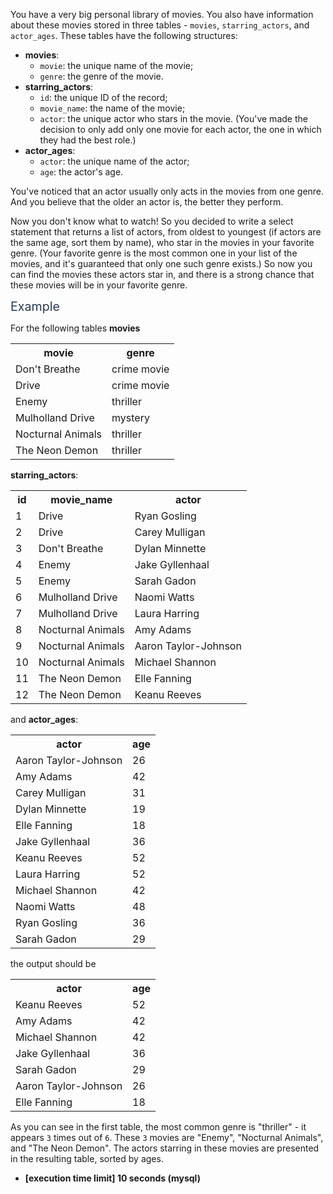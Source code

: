 <p>You have a very big personal library of movies. You also have information about these movies stored in three tables - <code>movies</code>, <code>starring_actors</code>, and <code>actor_ages</code>. These tables have the following structures:</p>
<ul>
<li><strong>movies</strong>:
<ul>
<li><code>movie</code>: the unique name of the movie;</li>
<li><code>genre</code>: the genre of the movie.</li>
</ul>
</li>
<li><strong>starring_actors</strong>:
<ul>
<li><code>id</code>: the unique ID of the record;</li>
<li><code>movie_name</code>: the name of the movie;</li>
<li><code>actor</code>: the unique actor who stars in the movie. (You've made the decision to only add only one movie for each actor, the one in which they had the best role.)</li>
</ul>
</li>
<li><strong>actor_ages</strong>:
<ul>
<li><code>actor</code>: the unique name of the actor;</li>
<li><code>age</code>: the actor's age.</li>
</ul>
</li>
</ul>
<p>You've noticed that an actor usually only acts in the movies from one genre. And you believe that the older an actor is, the better they perform.</p>
<p>Now you don't know what to watch! So you decided to write a select statement that returns a list of actors, from oldest to youngest (if actors are the same age, sort them by name), who star in the movies in your favorite genre. (Your favorite genre is the most common one in your list of the movies, and it's guaranteed that only one such genre exists.) So now you can find the movies these actors star in, and there is a strong chance that these movies will be in your favorite genre.</p>
<p><span class="markdown--header" style="color:#2b3b52;font-size:1.4em">Example</span></p>
<p>For the following tables <strong>movies</strong></p>
<table>
<tr>
<th>movie</th>
<th>genre</th>
</tr>
<tr>
<td>Don't Breathe</td>
<td>crime movie</td>
</tr>
<tr>
<td>Drive</td>
<td>crime movie</td>
</tr>
<tr>
<td>Enemy</td>
<td>thriller</td>
</tr>
<tr>
<td>Mulholland Drive</td>
<td>mystery</td>
</tr>
<tr>
<td>Nocturnal Animals</td>
<td>thriller</td>
</tr>
<tr>
<td>The Neon Demon</td>
<td>thriller</td>
</tr>
</table>
<p><strong>starring_actors</strong>:</p>
<table>
<tr>
<th>id</th>
<th>movie_name</th>
<th>actor</th>
</tr>
<tr>
<td>1</td>
<td>Drive</td>
<td>Ryan Gosling</td>
</tr>
<tr>
<td>2</td>
<td>Drive</td>
<td>Carey Mulligan</td>
</tr>
<tr>
<td>3</td>
<td>Don't Breathe</td>
<td>Dylan Minnette</td>
</tr>
<tr>
<td>4</td>
<td>Enemy</td>
<td>Jake Gyllenhaal</td>
</tr>
<tr>
<td>5</td>
<td>Enemy</td>
<td>Sarah Gadon</td>
</tr>
<tr>
<td>6</td>
<td>Mulholland Drive</td>
<td>Naomi Watts</td>
</tr>
<tr>
<td>7</td>
<td>Mulholland Drive</td>
<td>Laura Harring</td>
</tr>
<tr>
<td>8</td>
<td>Nocturnal Animals</td>
<td>Amy Adams</td>
</tr>
<tr>
<td>9</td>
<td>Nocturnal Animals</td>
<td>Aaron Taylor-Johnson</td>
</tr>
<tr>
<td>10</td>
<td>Nocturnal Animals</td>
<td>Michael Shannon</td>
</tr>
<tr>
<td>11</td>
<td>The Neon Demon</td>
<td>Elle Fanning</td>
</tr>
<tr>
<td>12</td>
<td>The Neon Demon</td>
<td>Keanu Reeves</td>
</tr>
</table>
<p>and <strong>actor_ages</strong>:</p>
<table>
<tr>
<th>actor</th>
<th>age</th>
</tr>
<tr>
<td>Aaron Taylor-Johnson</td>
<td>26</td>
</tr>
<tr>
<td>Amy Adams</td>
<td>42</td>
</tr>
<tr>
<td>Carey Mulligan</td>
<td>31</td>
</tr>
<tr>
<td>Dylan Minnette</td>
<td>19</td>
</tr>
<tr>
<td>Elle Fanning</td>
<td>18</td>
</tr>
<tr>
<td>Jake Gyllenhaal</td>
<td>36</td>
</tr>
<tr>
<td>Keanu Reeves</td>
<td>52</td>
</tr>
<tr>
<td>Laura Harring</td>
<td>52</td>
</tr>
<tr>
<td>Michael Shannon</td>
<td>42</td>
</tr>
<tr>
<td>Naomi Watts</td>
<td>48</td>
</tr>
<tr>
<td>Ryan Gosling</td>
<td>36</td>
</tr>
<tr>
<td>Sarah Gadon</td>
<td>29</td>
</tr>
</table>
the output should be
<table>
<tr>
<th>actor</th>
<th>age</th>
</tr>
<tr>
<td>Keanu Reeves</td>
<td>52</td>
</tr>
<tr>
<td>Amy Adams</td>
<td>42</td>
</tr>
<tr>
<td>Michael Shannon</td>
<td>42</td>
</tr>
<tr>
<td>Jake Gyllenhaal</td>
<td>36</td>
</tr>
<tr>
<td>Sarah Gadon</td>
<td>29</td>
</tr>
<tr>
<td>Aaron Taylor-Johnson</td>
<td>26</td>
</tr>
<tr>
<td>Elle Fanning</td>
<td>18</td>
</tr>
</table>
<p>As you can see in the first table, the most common genre is "thriller" - it appears <code>3</code> times out of <code>6</code>. These <code>3</code> movies are "Enemy", "Nocturnal Animals", and "The Neon Demon". The actors starring in these movies are presented in the resulting table, sorted by ages.</p>
<ul>
<li><strong>[execution time limit] 10 seconds (mysql)</strong></li>
</ul>
